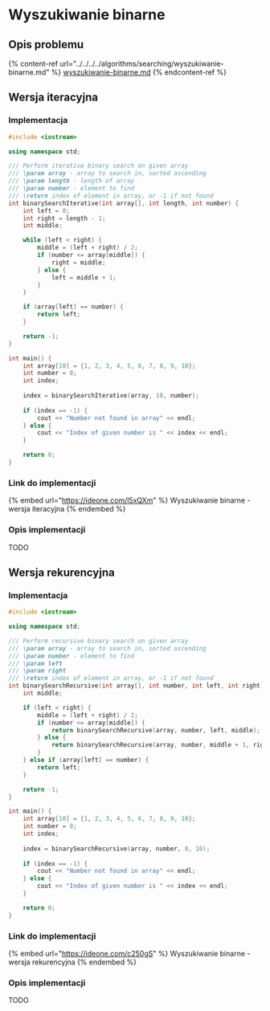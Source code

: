 # Wyszukiwanie binarne

## Opis problemu

{% content-ref url="../../../../algorithms/searching/wyszukiwanie-binarne.md" %}
[wyszukiwanie-binarne.md](../../../../algorithms/searching/wyszukiwanie-binarne.md)
{% endcontent-ref %}

## Wersja iteracyjna

### Implementacja

```cpp
#include <iostream>

using namespace std;

/// Perform iterative binary search on given array
/// \param array - array to search in, sorted ascending
/// \param length - length of array
/// \param number - element to find
/// \return index of element in array, or -1 if not found
int binarySearchIterative(int array[], int length, int number) {
    int left = 0;
    int right = length - 1;
    int middle;

    while (left < right) {
        middle = (left + right) / 2;
        if (number <= array[middle]) {
            right = middle;
        } else {
            left = middle + 1;
        }
    }

    if (array[left] == number) {
        return left;
    }

    return -1;
}

int main() {
    int array[10] = {1, 2, 3, 4, 5, 6, 7, 8, 9, 10};
    int number = 8;
    int index;
    
    index = binarySearchIterative(array, 10, number);
    
    if (index == -1) {
        cout << "Number not found in array" << endl;
    } else {
        cout << "Index of given number is " << index << endl;
    }

    return 0;
}
```

### Link do implementacji

{% embed url="https://ideone.com/l5xQXm" %}
Wyszukiwanie binarne - wersja iteracyjna
{% endembed %}

### Opis implementacji

TODO

## Wersja rekurencyjna

### Implementacja

```cpp
#include <iostream>

using namespace std;

/// Perform recursive binary search on given array
/// \param array - array to search in, sorted ascending
/// \param number - element to find
/// \param left
/// \param right
/// \return index of element in array, or -1 if not found
int binarySearchRecursive(int array[], int number, int left, int right) {
    int middle;

    if (left < right) {
        middle = (left + right) / 2;
        if (number <= array[middle]) {
            return binarySearchRecursive(array, number, left, middle);
        } else {
            return binarySearchRecursive(array, number, middle + 1, right);
        }
    } else if (array[left] == number) {
        return left;
    }

    return -1;
}

int main() {
    int array[10] = {1, 2, 3, 4, 5, 6, 7, 8, 9, 10};
    int number = 8;
    int index;
    
    index = binarySearchRecursive(array, number, 0, 10);
    
    if (index == -1) {
        cout << "Number not found in array" << endl;
    } else {
        cout << "Index of given number is " << index << endl;
    }

    return 0;
}
```

### Link do implementacji

{% embed url="https://ideone.com/c250gS" %}
Wyszukiwanie binarne - wersja rekurencyjna
{% endembed %}

### Opis implementacji

TODO
